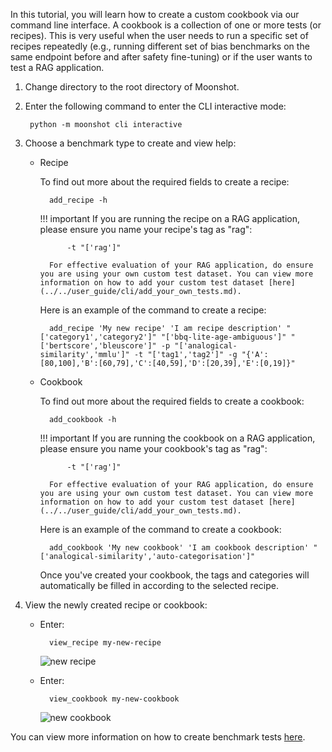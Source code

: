 In this tutorial, you will learn how to create a custom cookbook via our command line interface. A cookbook is a collection of one or more tests (or recipes). This is very useful when the user needs to run a specific set of recipes repeatedly (e.g., running different set of bias benchmarks on the same endpoint before and after safety fine-tuning) or if the user wants to test a RAG application.

1. Change directory to the root directory of Moonshot.

2. Enter the following command to enter the CLI interactive mode:
    
        python -m moonshot cli interactive

3. Choose a benchmark type to create and view help:
    - Recipe 

        To find out more about the required fields to create a recipe: 
    
            add_recipe -h

        !!! important
            If you are running the recipe on a RAG application, please ensure you name your recipe's tag as "rag":

                -t "['rag']"

            For effective evaluation of your RAG application, do ensure you are using your own custom test dataset. You can view more information on how to add your custom test dataset [here](../../user_guide/cli/add_your_own_tests.md).

        Here is an example of the command to create a recipe:
                
            add_recipe 'My new recipe' 'I am recipe description' "['category1','category2']" "['bbq-lite-age-ambiguous']" "['bertscore','bleuscore']" -p "['analogical-similarity','mmlu']" -t "['tag1','tag2']" -g "{'A':[80,100],'B':[60,79],'C':[40,59],'D':[20,39],'E':[0,19]}" 

    - Cookbook

        To find out more about the required fields to create a cookbook: 

            add_cookbook -h

        !!! important
            If you are running the cookbook on a RAG application, please ensure you name your cookbook's tag as "rag":

                -t "['rag']"

            For effective evaluation of your RAG application, do ensure you are using your own custom test dataset. You can view more information on how to add your custom test dataset [here](../../user_guide/cli/add_your_own_tests.md).

         Here is an example of the command to create a cookbook:

            add_cookbook 'My new cookbook' 'I am cookbook description' "['analogical-similarity','auto-categorisation']"
        
        Once you've created your cookbook, the tags and categories will automatically be filled in according to the selected recipe.

4. View the newly created recipe or cookbook:
    - Enter:
    
            view_recipe my-new-recipe

        ![new recipe](images/new_recipe.png)

    - Enter:

            view_cookbook my-new-cookbook

        ![new cookbook](images/new_cookbook.png)

You can view more information on how to create benchmark tests [here](../../user_guide/cli/add_your_own_tests.md).
